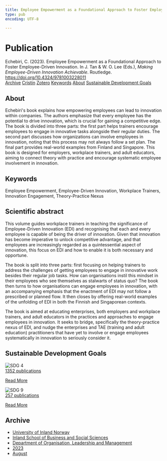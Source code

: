 ```yaml
---
title: Employee Empowerment as a Foundational Approach to Foster Employee-Driven Innovation
type: pub
encoding: UTF-8

---
```

<h1>Publication</h1>
<article id="csl-bib-container-PNJXXAQM" class="csl-bib-container">
  <div class="csl-bib-body"> <div class="csl-entry">Echebiri, C. (2023). Employee Empowerment as a Foundational Approach to Foster Employee-Driven Innovation. In J. Tan &#38; W. O. Lee (Eds.), <i>Making Employee-Driven Innovation Achievable</i>. Routledge. <a href="https://doi.org/10.4324/9781003228011">https://doi.org/10.4324/9781003228011</a></div> </div>
  <div class="csl-bib-buttons">
    <a href="#taxonomy-article-PNJXXAQM" alt="archive" class="csl-bib-button">Archive</a>
    <a href="https://app.cristin.no/results/show.jsf?id=2164884" alt="Cristin" class="csl-bib-button">Cristin</a>
    <a href="http://zotero.org/groups/5881554/items/PNJXXAQM" alt="Zotero" class="csl-bib-button">Zotero</a>
    <a href="#keywords-article-PNJXXAQM" alt="keywords" class="csl-bib-button">Keywords</a>
    <a href="#about-article-PNJXXAQM" alt="about_pub" class="csl-bib-button">About</a>
    <a href="#sdg-article-PNJXXAQM" alt="sdg" class="csl-bib-button">Sustainable Development Goals</a>
  </div>
  <div id="csl-bib-meta-container-PNJXXAQM"></div>
</article>
<div id="csl-bib-meta-PNJXXAQM" class="csl-bib-meta">
  <article id="about-article-PNJXXAQM" class="about_pub-article">
    <h1>About</h1>
    Echebiri's book explains how empowering employees can lead to innovation within companies. The authors emphasize that every employee has the potential to drive innovation, which is crucial for gaining a competitive edge. The book is divided into three parts: the first part helps trainers encourage employees to engage in innovative tasks alongside their regular duties. The second part discusses how organizations can involve employees in innovation, noting that this process may not always follow a set plan. The final part provides real-world examples from Finland and Singapore. This book is designed for employers, workplace trainers, and adult educators, aiming to connect theory with practice and encourage systematic employee involvement in innovation.
  </article>
  <article id="keywords-article-PNJXXAQM" class="keywords-article">
    <h1>Keywords</h1>
    Employee Empowerment, Employee-Driven Innovation, Workplace Trainers, Innovation Engagement, Theory-Practice Nexus
  </article>
  <article id="abstract-article-PNJXXAQM" class="abstract-article">
    <h1>Scientific abstract</h1>
    This volume guides workplace trainers in teaching the significance of Employee-Driven Innovation (EDI) and recognising that each and every employee is capable of being the driver of innovation. Given that innovation has become imperative to unlock competitive advantage, and that employees are increasingly regarded as a quintessential aspect of innovation, this focus on EDI and how to enable it is both necessary and opportune. 
 
The book is split into three parts: first focusing on helping trainers to address the challenges of getting employees to engage in innovative work besides their regular job tasks. How can organisations instil this mindset in their employees who see themselves as stalwarts of status quo? The book then turns to how organisations can engage employees in innovation, with an accompanying emphasis that the enactment of EDI may not follow a prescribed or planned flow. It then closes by offering real-world examples of the unfolding of EDI in both the Finnish and Singaporean contexts. 
 
The book is aimed at educating enterprises, both employers and workplace trainers, and adult educators in the practices and approaches to engage employees in innovation. It seeks to bridge, specifically the theory-practice nexus of EDI, and nudge the enterprises and TAE (training and adult education) practitioners that have yet to involve or engage employees systematically in innovation to seriously consider it.
  </article>
  <article id="sdg-article-PNJXXAQM" class="sdg-article">
    <h1>Sustainable Development Goals</h1>
    <div class="sdg-container"><div id="sdg4" class="sdg">
        <img src="{{< params subfolder >}}images/sdg/sdg04_en.png" class="image" alt="SDG 4">
        <div class="sdg-overlay">
          <a href="/en/archive/?key=?sdg=4#archive" class="sdg-publication-count"><span>1352</span> publications</a>
          <p><a href="https://sdgs.un.org/goals/goal4" class="sdg-read-more">Read More</a></p>
        </div>
      </div> <div id="sdg9" class="sdg">
        <img src="{{< params subfolder >}}images/sdg/sdg09_en.png" class="image" alt="SDG 9">
        <div class="sdg-overlay">
          <a href="/en/archive/?key=?sdg=9#archive" class="sdg-publication-count"><span>257</span> publications</a>
          <p><a href="https://sdgs.un.org/goals/goal9" class="sdg-read-more">Read More</a></p>
        </div>
      </div></div>
  </article>
  <article id="taxonomy-article-PNJXXAQM" class="taxonomy-article">
    <h1>Archive</h1>
    <ul>
      <li>
        <a href="/en/archive/?key=3DCRN523">University of Inland Norway</a>
      </li>
      <li>
        <a href="/en/archive/?key=DU8Q9LN9">Inland School of Business and Social Sciences</a>
      </li>
      <li>
        <a href="/en/archive/?key=4LUWR3ZM">Department of Organisation, Leadership and Management</a>
      </li>
      <li>
        <a href="/en/archive/?key=THVQJFRI">2023</a>
      </li>
      <li>
        <a href="/en/archive/?key=D9DGSFA7">August</a>
      </li>
    </ul>
  </article>
</div>

